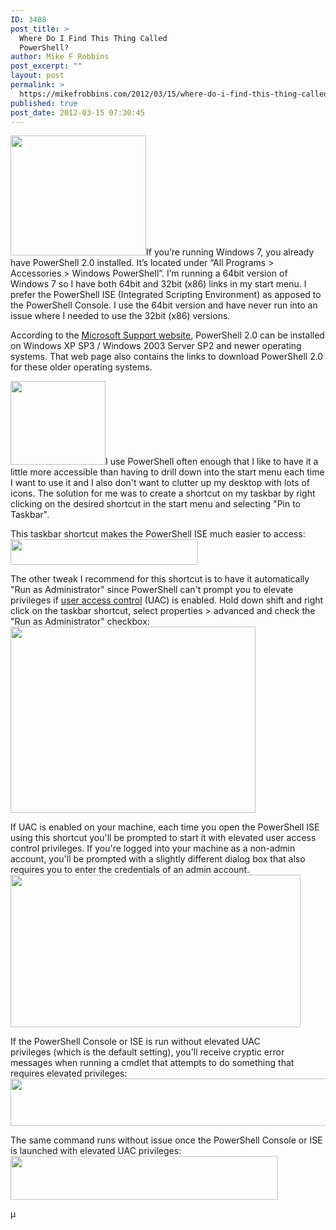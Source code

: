 ```yaml
---
ID: 3408
post_title: >
  Where Do I Find This Thing Called
  PowerShell?
author: Mike F Robbins
post_excerpt: ""
layout: post
permalink: >
  https://mikefrobbins.com/2012/03/15/where-do-i-find-this-thing-called-powershell/
published: true
post_date: 2012-03-15 07:30:45
---
```

<a href="http://mikefrobbins.com/wp-content/uploads/2012/03/ps101-1.png"><img class="alignright size-full wp-image-3409" title="ps101-1" src="http://mikefrobbins.com/wp-content/uploads/2012/03/ps101-1.png" alt="" width="217" height="192" /></a>If you’re running Windows 7, you already have PowerShell 2.0 installed. It’s located under “All Programs &gt; Accessories &gt; Windows PowerShell”. I’m running a 64bit version of Windows 7 so I have both 64bit and 32bit (x86) links in my start menu. I prefer the PowerShell ISE (Integrated Scripting Environment) as apposed to the PowerShell Console. I use the 64bit version and have never run into an issue where I needed to use the 32bit (x86) versions.

According to the <a href="http://support.microsoft.com/kb/968929" target="_blank">Microsoft Support website</a>, PowerShell 2.0 can be installed on Windows XP SP3 / Windows 2003 Server SP2 and newer operating systems. That web page also contains the links to download PowerShell 2.0 for these older operating systems.

<a href="http://mikefrobbins.com/wp-content/uploads/2012/03/ps101-21111.png"><img class="alignleft size-full wp-image-3433" title="ps101-2111" src="http://mikefrobbins.com/wp-content/uploads/2012/03/ps101-21111.png" alt="" width="152" height="134" /></a>I use PowerShell often enough that I like to have it a little more accessible than having to drill down into the start menu each time I want to use it and I also don't want to clutter up my desktop with lots of icons. The solution for me was to create a shortcut on my taskbar by right clicking on the desired shortcut in the start menu and selecting "Pin to Taskbar".

This taskbar shortcut makes the PowerShell ISE much easier to access:
<a href="http://mikefrobbins.com/wp-content/uploads/2012/03/ps101-3.png"><img class="alignnone size-full wp-image-3415" title="ps101-3" src="http://mikefrobbins.com/wp-content/uploads/2012/03/ps101-3.png" alt="" width="300" height="41" /></a>

The other tweak I recommend for this shortcut is to have it automatically "Run as Administrator" since PowerShell can't prompt you to elevate privileges if <a href="http://en.wikipedia.org/wiki/User_Account_Control" target="_blank">user access control</a> (UAC) is enabled. Hold down shift and right click on the taskbar shortcut, select properties &gt; advanced and check the "Run as Administrator" checkbox:
<a href="http://mikefrobbins.com/wp-content/uploads/2012/03/ps101-4.png"><img class="alignnone size-full wp-image-3417" title="ps101-4" src="http://mikefrobbins.com/wp-content/uploads/2012/03/ps101-4.png" alt="" width="392" height="298" /></a>

If UAC is enabled on your machine, each time you open the PowerShell ISE using this shortcut you'll be prompted to start it with elevated user access control privileges. If you're logged into your machine as a non-admin account, you'll be prompted with a slightly different dialog box that also requires you to enter the credentials of an admin account.
<a href="http://mikefrobbins.com/wp-content/uploads/2012/03/ps101-5.png"><img class="alignnone size-full wp-image-3418" title="ps101-5" src="http://mikefrobbins.com/wp-content/uploads/2012/03/ps101-5.png" alt="" width="464" height="244" /></a>

If the PowerShell Console or ISE is run without elevated UAC privileges (which is the default setting), you'll receive cryptic error messages when running a cmdlet that attempts to do something that requires elevated privileges:
<a href="http://mikefrobbins.com/wp-content/uploads/2012/03/ps101-6.png"><img class="alignnone size-full wp-image-3419" title="ps101-6" src="http://mikefrobbins.com/wp-content/uploads/2012/03/ps101-6.png" alt="" width="640" height="76" /></a>

The same command runs without issue once the PowerShell Console or ISE is launched with elevated UAC privileges:
<a href="http://mikefrobbins.com/wp-content/uploads/2012/03/ps101-7.png"><img class="alignnone size-full wp-image-3420" title="ps101-7" src="http://mikefrobbins.com/wp-content/uploads/2012/03/ps101-7.png" alt="" width="428" height="70" /></a>

µ
